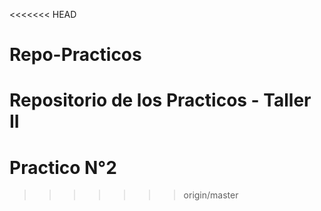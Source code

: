 <<<<<<< HEAD
# Repo-Practicos
Repositorio de los Practicos - Taller II
=======
# Practico N°2
>>>>>>> origin/master
